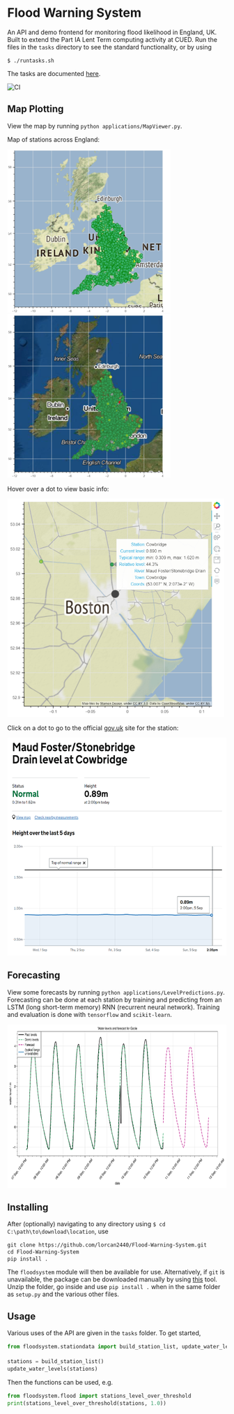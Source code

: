 # Flood Warning System

An API and demo frontend for monitoring flood likelihood in England, UK. Built to extend the Part IA Lent Term computing activity at CUED. Run the files in the `tasks` directory to see the standard functionality,
or by using

``` shell
$ ./runtasks.sh
```

The tasks are documented [here](https://cued-partia-flood-warning.readthedocs.io/).

![CI](https://github.com/lorcan2440/Flood-Warning-System/actions/workflows/main.yml/badge.svg)

## Map Plotting

View the map by running `python applications/MapViewer.py`.

Map of stations across England:

<img src="media/shaded_map.png" height="375" alt="map1"><img src="media/satellite_map.png" height="375" alt="map2">

Hover over a dot to view basic info:

<img src="media/hover.png" height="500" alt="hover">

Click on a dot to go to the official [gov.uk](https://check-for-flooding.service.gov.uk/) site for the station:

<img src="media/gov_station_page.png" height="500" alt="gov.uk site">

## Forecasting

View some forecasts by running `python applications/LevelPredictions.py`. Forecasting can be done at each station by training and predicting from an LSTM (long short-term memory) RNN (recurrent neural network). Training and evaluation is done with `tensorflow` and `scikit-learn`.

<img src="media/forecast.png" height="375" alt="forecast">

## Installing

After (optionally) navigating to any directory using `$ cd C:\path\to\download\location`, use

```
git clone https://github.com/lorcan2440/Flood-Warning-System.git
cd Flood-Warning-System
pip install .
```

The `floodsystem` module will then be available for use. Alternatively, if `git` is unavailable, the package can be downloaded manually by using [this](https://download-directory.github.io/) tool. Unzip the folder, go inside and use `pip install .` when in the same folder as `setup.py` and the various other files.

## Usage

Various uses of the API are given in the `tasks` folder. To get started,

``` python
from floodsystem.stationdata import build_station_list, update_water_levels

stations = build_station_list()
update_water_levels(stations)
```

Then the functions can be used, e.g.

``` python
from floodsystem.flood import stations_level_over_threshold
print(stations_level_over_threshold(stations, 1.0))
```
